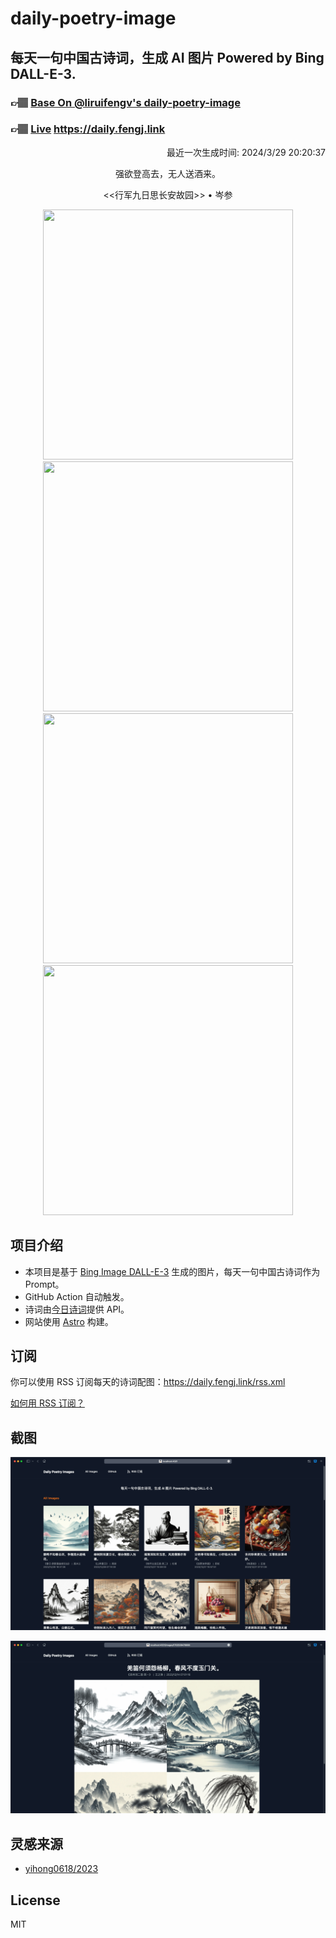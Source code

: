 
# daily-poetry-image

## 每天一句中国古诗词，生成 AI 图片 Powered by Bing DALL-E-3.

### 👉🏽 [Base On @liruifengv's daily-poetry-image](https://github.com/liruifengv/daily-poetry-image)

### 👉🏽 [Live](https://daily.fengj.link) https://daily.fengj.link

<p align="right">
  最近一次生成时间: 2024/3/29 20:20:37
</p>
<p align="center">
强欲登高去，无人送酒来。
</p>
<p align="center">
<<行军九日思长安故园>> • 岑参
</p>
<p align="center">
<img src="https://tse1.mm.bing.net/th/id/OIG2.m4KlHfZVWNVmKCNIpYly" height="400" width="400" />
<img src="https://tse2.mm.bing.net/th/id/OIG2.5MS_vQQHWAnHRK1SaPd8" height="400" width="400" />
<img src="https://tse4.mm.bing.net/th/id/OIG2.9UBeu1ItJFLv7Gxtgaqq" height="400" width="400" />
<img src="https://tse1.mm.bing.net/th/id/OIG2.PVGpH6ZKVg1KxDqqZpl8" height="400" width="400" />
</p>

## 项目介绍

-   本项目是基于 [Bing Image DALL-E-3](https://www.bing.com/images/create) 生成的图片，每天一句中国古诗词作为 Prompt。
-   GitHub Action 自动触发。
-   诗词由[今日诗词](https://www.jinrishici.com/)提供 API。
-   网站使用 [Astro](https://astro.build) 构建。

## 订阅

你可以使用 RSS 订阅每天的诗词配图：https://daily.fengj.link/rss.xml

[如何用 RSS 订阅？](https://zhuanlan.zhihu.com/p/55026716)

## 截图

![图片列表](./screenshots/Snipaste_2023-12-28_21-00-26.png)

![图片详情](./screenshots/Snipaste_2023-12-28_21-00-53.png)

## 灵感来源

-   [yihong0618/2023](https://github.com/yihong0618/2023)

## License

MIT
